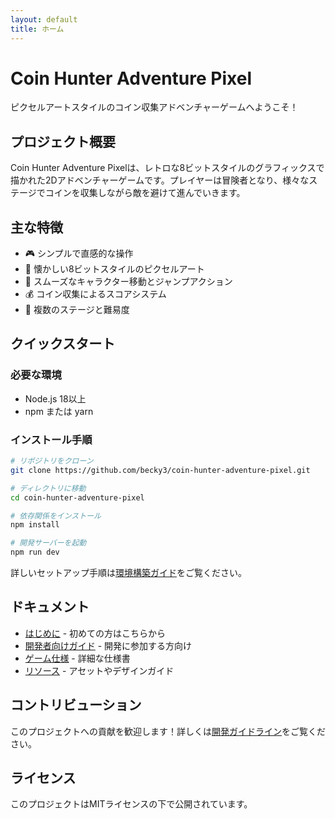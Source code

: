```yaml
---
layout: default
title: ホーム
---
```


# Coin Hunter Adventure Pixel

ピクセルアートスタイルのコイン収集アドベンチャーゲームへようこそ！

## プロジェクト概要

Coin Hunter Adventure Pixelは、レトロな8ビットスタイルのグラフィックスで描かれた2Dアドベンチャーゲームです。プレイヤーは冒険者となり、様々なステージでコインを収集しながら敵を避けて進んでいきます。

## 主な特徴

- 🎮 シンプルで直感的な操作
- 🎨 懐かしい8ビットスタイルのピクセルアート
- 🏃 スムーズなキャラクター移動とジャンプアクション
- 💰 コイン収集によるスコアシステム
- 🌟 複数のステージと難易度

## クイックスタート

### 必要な環境

- Node.js 18以上
- npm または yarn

### インストール手順

```bash
# リポジトリをクローン
git clone https://github.com/becky3/coin-hunter-adventure-pixel.git

# ディレクトリに移動
cd coin-hunter-adventure-pixel

# 依存関係をインストール
npm install

# 開発サーバーを起動
npm run dev
```

詳しいセットアップ手順は[環境構築ガイド](./getting-started/setup.md)をご覧ください。

## ドキュメント

- [はじめに](./getting-started/) - 初めての方はこちらから
- [開発者向けガイド](./development/) - 開発に参加する方向け
- [ゲーム仕様](./specifications/) - 詳細な仕様書
- [リソース](./resources/) - アセットやデザインガイド

## コントリビューション

このプロジェクトへの貢献を歓迎します！詳しくは[開発ガイドライン](./development/guidelines.md)をご覧ください。

## ライセンス

このプロジェクトはMITライセンスの下で公開されています。
